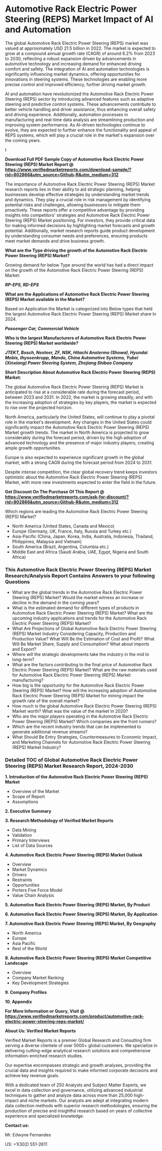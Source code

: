 <meta name="title" content="Global  Automotive Rack Electric Power Steering (REPS) Market Impact of AI and Automation"><meta name="description" content="  The global Automotive Rack Electric Power Steering (REPS) market was valued at approximately USD 21.5 billion in 2022. The market is expected to grow at a compound a"><meta name="title" content=" Automotive Rack Electric Power Steering (REPS) Market Size, Share, Scope, Trends, Growth, Opportunities, Analysis, Forecast"> <h1>Automotive Rack Electric Power Steering (REPS) Market Impact of AI and Automation</h1> <p>The global Automotive Rack Electric Power Steering (REPS) market was valued at approximately USD 21.5 billion in 2022. The market is expected to grow at a compound annual growth rate (CAGR) of around 6.2% from 2023 to 2030, reflecting a robust expansion driven by advancements in automotive technology and increasing demand for enhanced driving comfort and safety. The integration of AI and automation technologies is significantly influencing market dynamics, offering opportunities for innovations in steering systems. These technologies are enabling more precise control and improved efficiency, further driving market growth.</p> <p>AI and automation have revolutionized the Automotive Rack Electric Power Steering (REPS) sector by introducing advanced features such as adaptive steering and predictive control systems. These advancements contribute to better vehicle handling and driver assistance, thus enhancing overall safety and driving experience. Additionally, automation processes in manufacturing and real-time data analysis are streamlining production and improving system performance. As AI-driven technologies continue to evolve, they are expected to further enhance the functionality and appeal of REPS systems, which will play a crucial role in the market's expansion over the coming years.</p> t</p><p id="" class=""><strong>Download Full PDF Sample Copy of Automotive Rack Electric Power Steering (REPS) Market Report @ <a href="https://www.verifiedmarketreports.com/download-sample/?rid=802866&utm_source=Github-R&utm_medium=312" target="_blank">https://www.verifiedmarketreports.com/download-sample/?rid=802866&utm_source=Github-R&utm_medium=312</a></strong></p><p>The importance of&nbsp;Automotive Rack Electric Power Steering (REPS) Market research reports lies in their ability to aid strategic planning, helping businesses develop effective strategies by understanding market trends and dynamics. They play a crucial role in risk management by identifying potential risks and challenges, allowing businesses to mitigate them proactively. These reports offer a competitive advantage by providing insights into competitors' strategies and Automotive Rack Electric Power Steering (REPS) Market positioning. For investors, they provide critical data for making informed decisions by highlighting market forecasts and growth potential. Additionally, market research reports guide product development by understanding consumer needs and preferences, ensuring products meet market demands and drive business growth.</p><p><strong>What are the&nbsp;Type driving the growth of the Automotive Rack Electric Power Steering (REPS) Market?</strong></p><p id="" class="">Growing demand for below Type around the world has had a direct impact on the growth of the Automotive Rack Electric Power Steering (REPS) Market:</p><em><strong>RP-EPS, RD-EPS</strong></em></p><strong>What are the&nbsp;Applications&nbsp;of Automotive Rack Electric Power Steering (REPS) Market available in the Market?</strong></p><p id="" class="">Based on Application the Market is categorized into Below types that held the largest Automotive Rack Electric Power Steering (REPS) Market share In 2024.</p><em><strong>Passenger Car, Commercial Vehicle</strong></em></p><strong>Who is the largest Manufacturers of Automotive Rack Electric Power Steering (REPS) Market worldwide?</strong></p><p><em><strong>JTEKT, Bosch, Nexteer, ZF, NSK, Hitachi Anstermo (Showa), Hyundai Mobis, thyssenkrupp, Mando, China Automotive Systems, Yubei (Xinxiang) Power Steering System, Zhejiang Shibao Company</strong></em></p><p id="" class=""><strong>Short Description About Automotive Rack Electric Power Steering (REPS) Market:</strong></p><p>The global Automotive Rack Electric Power Steering (REPS) Market is anticipated to rise at a considerable rate during the forecast period, between 2023 and 2031. In 2022, the market is growing steadily, and with the increasing adoption of strategies by key players, the market is expected to rise over the projected horizon.</p><p>North America, particularly the United States, will continue to play a pivotal role in the market's development. Any changes in the United States could significantly impact the Automotive Rack Electric Power Steering (REPS) Market growth trends. The market in North America is projected to grow considerably during the forecast period, driven by the high adoption of advanced technology and the presence of major industry players, creating ample growth opportunities.</p><p>Europe is also expected to experience significant growth in the global market, with a strong CAGR during the forecast period from 2024 to 2031.</p><p>Despite intense competition, the clear global recovery trend keeps investors optimistic about the Automotive Rack Electric Power Steering (REPS) Market, with more new investments expected to enter the field in the future.</p><p id="" class=""><strong>Get Discount On The Purchase Of This Report @ <a href="https://www.verifiedmarketreports.com/ask-for-discount/?rid=802866&utm_source=Github-R&utm_medium=312" target="_blank">https://www.verifiedmarketreports.com/ask-for-discount/?rid=802866&utm_source=Github-R&utm_medium=312</a></strong></p>Which regions are leading the Automotive Rack Electric Power Steering (REPS) Market?</p><ul><li>North America (United States, Canada and Mexico)</li><li>Europe (Germany, UK, France, Italy, Russia and Turkey etc.)</li><li>Asia-Pacific (China, Japan, Korea, India, Australia, Indonesia, Thailand, Philippines, Malaysia and Vietnam)</li><li>South America (Brazil, Argentina, Columbia etc.)</li><li>Middle East and Africa (Saudi Arabia, UAE, Egypt, Nigeria and South Africa)</li></ul><h3 id="" class="">This Automotive Rack Electric Power Steering (REPS) Market Research/Analysis Report Contains Answers to your following Questions</h3><ul><li>What are the global trends in the Automotive Rack Electric Power Steering (REPS) Market? Would the market witness an increase or decline in the demand in the coming years?</li><li>What is the estimated demand for different types of products in Automotive Rack Electric Power Steering (REPS) Market? What are the upcoming industry applications and trends for the Automotive Rack Electric Power Steering (REPS) Market?</li><li>What Are Projections of Global Automotive Rack Electric Power Steering (REPS) Market Industry Considering Capacity, Production and Production Value? What Will Be the Estimation of Cost and Profit? What Will Be Market Share, Supply and Consumption? What about imports and Export?</li><li>Where will the strategic developments take the industry in the mid to long-term?</li><li>What are the factors contributing to the final price of Automotive Rack Electric Power Steering (REPS) Market? What are the raw materials used for Automotive Rack Electric Power Steering (REPS) Market manufacturing?</li><li>How big is the opportunity for the Automotive Rack Electric Power Steering (REPS) Market? How will the increasing adoption of Automotive Rack Electric Power Steering (REPS) Market for mining impact the growth rate of the overall market?</li><li>How much is the global Automotive Rack Electric Power Steering (REPS) Market worth? What was the value of the market In 2020?</li><li>Who are the major players operating in the Automotive Rack Electric Power Steering (REPS) Market? Which companies are the front runners?</li><li>Which are the recent industry trends that can be implemented to generate additional revenue streams?</li><li>What Should Be Entry Strategies, Countermeasures to Economic Impact, and Marketing Channels for Automotive Rack Electric Power Steering (REPS) Market Industry?</li></ul><h3 id="" class="">Detailed TOC of Global Automotive Rack Electric Power Steering (REPS) Market Research Report, 2024-2030</h3><p id="" class=""><strong>1. Introduction of the Automotive Rack Electric Power Steering (REPS) Market</strong></p><ul><li>Overview of the Market</li><li>Scope of Report</li><li>Assumptions</li></ul><p id="" class=""><strong>2. Executive Summary</strong></p><p id="" class=""><strong>3. Research Methodology of Verified Market Reports</strong></p><ul><li>Data Mining</li><li>Validation</li><li>Primary Interviews</li><li>List of Data Sources</li></ul><p id="" class=""><strong>4. Automotive Rack Electric Power Steering (REPS) Market Outlook</strong></p><ul><li>Overview</li><li>Market Dynamics</li><li>Drivers</li><li>Restraints</li><li>Opportunities</li><li>Porters Five Force Model</li><li>Value Chain Analysis</li></ul><p id="" class=""><strong>5. Automotive Rack Electric Power Steering (REPS) Market, By Product</strong></p><p id="" class=""><strong>6. Automotive Rack Electric Power Steering (REPS) Market, By Application</strong></p><p id="" class=""><strong>7. Automotive Rack Electric Power Steering (REPS) Market, By Geography</strong></p><ul><li>North America</li><li>Europe</li><li>Asia Pacific</li><li>Rest of the World</li></ul><p id="" class=""><strong>8. Automotive Rack Electric Power Steering (REPS) Market Competitive Landscape</strong></p><ul><li>Overview</li><li>Company Market Ranking</li><li>Key Development Strategies</li></ul><p id="" class=""><strong>9. Company Profiles</strong></p><p id="" class=""><strong>10. Appendix</strong></p><p id="" class=""><strong>For More Information or Query, Visit @ <a href="https://www.verifiedmarketreports.com/product/automotive-rack-electric-power-steering-reps-market/" target="_blank">https://www.verifiedmarketreports.com/product/automotive-rack-electric-power-steering-reps-market/</a></strong></p><p id="" class=""><strong>About Us: Verified Market Reports</strong></p><p id="" class="">Verified Market Reports is a premier Global Research and Consulting firm serving a diverse clientele of over 5000+ global customers. We specialize in delivering cutting-edge analytical research solutions and comprehensive information-enriched research studies.</p><p id="" class="">Our expertise encompasses strategic and growth analyses, providing the crucial data and insights required to make informed corporate decisions and achieve key revenue goals.</p><p id="" class="">With a dedicated team of 250 Analysts and Subject Matter Experts, we excel in data collection and governance, utilizing advanced industrial techniques to gather and analyze data across more than 25,000 high-impact and niche markets. Our analysts are adept at integrating modern data collection methods with superior research methodologies, ensuring the production of precise and insightful research based on years of collective experience and specialized knowledge.</p><p id="" class=""><strong>Contact us:</strong></p><p id="" class="">Mr. Edwyne Fernandes</p><p id="" class="">US: +1(302) 551-2611</p>